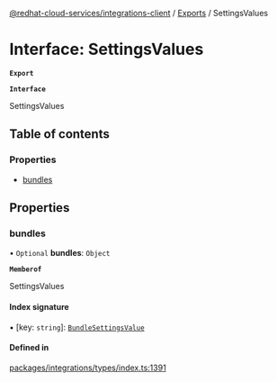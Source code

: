 [@redhat-cloud-services/integrations-client](../README.md) / [Exports](../modules.md) / SettingsValues

# Interface: SettingsValues

**`Export`**

**`Interface`**

SettingsValues

## Table of contents

### Properties

- [bundles](SettingsValues.md#bundles)

## Properties

### bundles

• `Optional` **bundles**: `Object`

**`Memberof`**

SettingsValues

#### Index signature

▪ [key: `string`]: [`BundleSettingsValue`](BundleSettingsValue.md)

#### Defined in

[packages/integrations/types/index.ts:1391](https://github.com/RedHatInsights/javascript-clients/blob/master/packages/integrations/types/index.ts#L1391)
